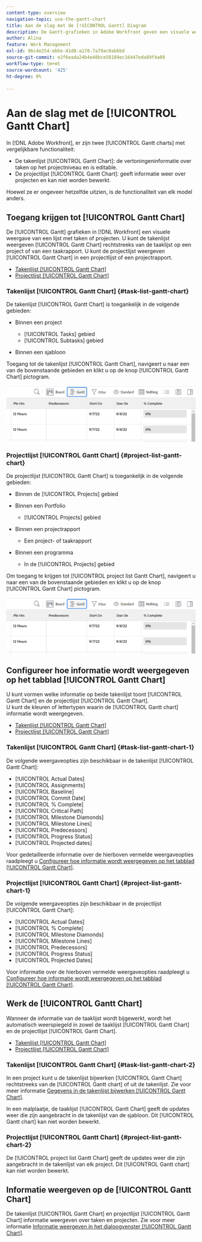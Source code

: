 ```yaml
---
content-type: overview
navigation-topic: use-the-gantt-chart
title: Aan de slag met de [!UICONTROL Gantt] Diagram
description: De Gantt-grafieken in Adobe Workfront geven een visuele weergave van een lijst met taken of projecten.
author: Alina
feature: Work Management
exl-id: 96c4e254-ebbe-41d8-a178-7a79ac0abbbd
source-git-commit: e2f6eada24b4e48bce58189ec16447eda89f4a09
workflow-type: tm+mt
source-wordcount: '425'
ht-degree: 0%

---
```


# Aan de slag met de [!UICONTROL Gantt Chart]

In [!DNL Adobe Workfront], er zijn twee [!UICONTROL Gantt charts] met vergelijkbare functionaliteit:

* De takenlijst [!UICONTROL Gantt Chart]: de vertoningeninformatie over taken op het projectniveau en is editable.
* De projectlijst [!UICONTROL Gantt Chart]: geeft informatie weer over projecten en kan niet worden bewerkt.

Hoewel ze er ongeveer hetzelfde uitzien, is de functionaliteit van elk model anders.

## Toegang krijgen tot [!UICONTROL Gantt Chart]

De [!UICONTROL Gantt] grafieken in [!DNL Workfront]  een visuele weergave van een lijst met taken of projecten. U kunt de takenlijst weergeven [!UICONTROL Gantt Chart] rechtstreeks van de taaklijst op een project of van een taakrapport. U kunt de projectlijst weergeven [!UICONTROL Gantt Chart] in een projectlijst of een projectrapport.

* [Takenlijst [!UICONTROL Gantt Chart]](#task-list-gantt-chart)
* [Projectlijst [!UICONTROL Gantt Chart]](#project-list-gantt-chart)

### Takenlijst [!UICONTROL Gantt Chart] {#task-list-gantt-chart}

De takenlijst [!UICONTROL Gantt Chart] is toegankelijk in de volgende gebieden:

* Binnen een project

   * [!UICONTROL Tasks] gebied
   * [!UICONTROL Subtasks] gebied

* Binnen een sjabloon

Toegang tot de takenlijst [!UICONTROL Gantt Chart], navigeert u naar een van de bovenstaande gebieden en klikt u op de knop [!UICONTROL Gantt Chart] pictogram.

![Klik op het pictogram Gantt-diagram](assets/click-gantt-chart-icon.png)

### Projectlijst [!UICONTROL Gantt Chart] {#project-list-gantt-chart}

De projectlijst [!UICONTROL Gantt Chart] is toegankelijk in de volgende gebieden:

* Binnen de [!UICONTROL Projects] gebied
* Binnen een Portfolio

   * [!UICONTROL Projects] gebied

* Binnen een projectrapport

   * Een project- of taakrapport

* Binnen een programma

   * In de [!UICONTROL Projects] gebied

Om toegang te krijgen tot [!UICONTROL project list Gantt Chart], navigeert u naar een van de bovenstaande gebieden en klikt u op de knop [!UICONTROL Gantt Chart] pictogram.

![Klik op het pictogram Gantt-diagram](assets/click-gantt-chart-icon.png)

## Configureer hoe informatie wordt weergegeven op het tabblad [!UICONTROL Gantt Chart]

U kunt vormen welke informatie op beide takenlijst toont [!UICONTROL Gantt Chart] en de projectlijst [!UICONTROL Gantt Chart].\
U kunt de kleuren of lettertypen waarin de [!UICONTROL Gantt chart] informatie wordt weergegeven.

* [Takenlijst [!UICONTROL Gantt Chart]](#task-list-gantt-chart)
* [Projectlijst [!UICONTROL Gantt Chart]](#project-list-gantt-chart)

### Takenlijst [!UICONTROL Gantt Chart] {#task-list-gantt-chart-1}

De volgende weergaveopties zijn beschikbaar in de takenlijst [!UICONTROL Gantt Chart]:

* [!UICONTROL Actual Dates]
* [!UICONTROL Assignments]
* [!UICONTROL Baseline]
* [!UICONTROL Commit Date]
* [!UICONTROL % Complete]
* [!UICONTROL Critical Path]
* [!UICONTROL Milestone Diamonds]
* [!UICONTROL Milestone Lines]
* [!UICONTROL Predecessors]
* [!UICONTROL Progress Status]
* [!UICONTROL Projected dates]

Voor gedetailleerde informatie over de hierboven vermelde weergaveopties raadpleegt u [Configureer hoe informatie wordt weergegeven op het tabblad [!UICONTROL Gantt Chart]](../../../manage-work/gantt-chart/use-the-gantt-chart/configure-info-on-gantt-chart.md).

### Projectlijst [!UICONTROL Gantt Chart] {#project-list-gantt-chart-1}

De volgende weergaveopties zijn beschikbaar in de projectlijst [!UICONTROL Gantt Chart]:

* [!UICONTROL Actual Dates]
* [!UICONTROL % Complete]
* [!UICONTROL Milestone Diamonds]
* [!UICONTROL Milestone Lines]
* [!UICONTROL Predecessors]
* [!UICONTROL Progress Status]
* [!UICONTROL Projected Dates]

Voor informatie over de hierboven vermelde weergaveopties raadpleegt u [Configureer hoe informatie wordt weergegeven op het tabblad [!UICONTROL Gantt Chart]](../../../manage-work/gantt-chart/use-the-gantt-chart/configure-info-on-gantt-chart.md).

## Werk de [!UICONTROL Gantt Chart]

Wanneer de informatie van de taaklijst wordt bijgewerkt, wordt het automatisch weerspiegeld in zowel de taaklijst [!UICONTROL Gantt Chart] en de projectlijst [!UICONTROL Gantt Chart].

* [Takenlijst [!UICONTROL Gantt Chart]](#task-list-gantt-chart)
* [Projectlijst [!UICONTROL Gantt Chart]](#project-list-gantt-chart)

### Takenlijst [!UICONTROL Gantt Chart] {#task-list-gantt-chart-2}

In een project kunt u de takenlijst bijwerken [!UICONTROL Gantt Chart] rechtstreeks van de [!UICONTROL Gantt chart] of uit de takenlijst. Zie voor meer informatie [Gegevens in de takenlijst bijwerken [!UICONTROL Gantt Chart]](../../../manage-work/gantt-chart/use-the-gantt-chart/update-info-task-list-gantt.md).

In een malplaatje, de taaklijst [!UICONTROL Gantt Chart] geeft de updates weer die zijn aangebracht in de takenlijst van de sjabloon. Dit [!UICONTROL Gantt chart] kan niet worden bewerkt.

### Projectlijst [!UICONTROL Gantt Chart] {#project-list-gantt-chart-2}

De [!UICONTROL project list Gantt Chart] geeft de updates weer die zijn aangebracht in de takenlijst van elk project. Dit [!UICONTROL Gantt chart] kan niet worden bewerkt.

## Informatie weergeven op de [!UICONTROL Gantt Chart]

De takenlijst [!UICONTROL Gantt Chart] en projectlijst [!UICONTROL Gantt Chart] informatie weergeven over taken en projecten. Zie voor meer informatie [Informatie weergeven in het dialoogvenster [!UICONTROL Gantt Chart]](../../../manage-work/gantt-chart/use-the-gantt-chart/view-info-in-gantt.md).
